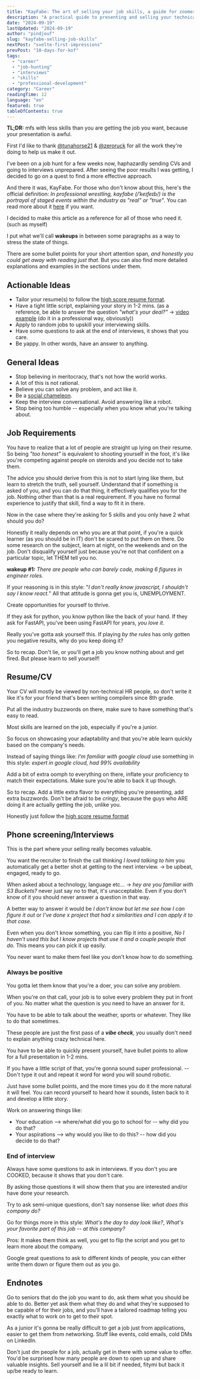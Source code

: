 ```yaml
---
title: "KayFabe: The art of selling your job skills, a guide for zoomers."
description: "A practical guide to presenting and selling your technical skills in job interviews, with actionable advice for modern job seekers."
date: "2024-09-19"
lastUpdated: "2024-09-19"
author: "pindjouf"
slug: "kayfabe-selling-job-skills"
nextPost: "svelte-first-impressions"
prevPost: "10-days-for-kof"
tags:
  - "career"
  - "job-hunting"
  - "interviews"
  - "skills"
  - "professional-development"
category: "Career"
readingTime: 12
language: "en"
featured: true
tableOfContents: true
---
```


**TL;DR:** mfs with less skills than you are getting the job you want, because your presentation is awful.

First I'd like to thank [@tunahorse21](https://x.com/tunahorse21) & [@zeroruck](https://x.com/zeroruck) for all the work they're doing to help us make it out.

I've been on a job hunt for a few weeks now, haphazardly sending CVs and going to interviews unprepared. After seeing the poor results I was getting, I decided to go on a quest to find a more effective approach.

And there it was, KayFabe. For those who don't know about this, here's the official definition: *In professional wrestling, kayfabe (/ˈkeɪfeɪb/) is the portrayal of staged events within the industry as "real" or "true"*. You can read more about it [here](https://en.wikipedia.org/wiki/Kayfabe) if you want.

I decided to make this article as a reference for all of those who need it. (such as myself)

I put what we'll call **wakeups** in between some paragraphs as a way to stress the state of things.

There are some bullet points for your short attention span, *and honestly you could get away with reading just that*. But you can also find more detailed explanations and examples in the sections under them.

## Actionable Ideas

- Tailor your resume(s) to follow the [high score resume format](https://www.theladders.com/career-advice/the-high-score-resume-format-how-to-write-a-resume-for-2020).
- Have a tight little script, explaining your story in 1-2 mins. (as a reference, be able to answer the question *"what's your deal?"* -> [video example](https://www.youtube.com/shorts/GGCkcda8fq4) (do it in a professional way, obviously))
- Apply to random jobs to upskill your interviewing skills.
- Have some questions to ask at the end of interviews, it shows that you care.
- Be yappy. In other words, have an answer to anything.

## General Ideas

- Stop believing in meritocracy, that's not how the world works.
- A lot of this is not rational.
- Believe you can solve any problem, and act like it.
- Be a [social chameleon](https://en.wikipedia.org/wiki/Code-switching).
- Keep the interview conversational. Avoid answering like a robot.
- Stop being too humble -- especially when you know what you're talking about.

## Job Requirements

You have to realize that a lot of people are straight up lying on their resume. So being *"too honest"* is equivalent to shooting yourself in the foot, it's like you're competing against people on steroids and you decide not to take them.

The advice you should derive from this is not to start lying like them, but learn to stretch the truth, sell yourself. Understand that if something is asked of you, and you can do that thing, it effectively qualifies you for the job. Nothing other than that is a real requirement. If you have no formal experience to justify that skill, find a way to fit it in there.

Now in the case where they're asking for 5 skills and you only have 2 what should you do?

Honestly it really depends on who you are at that point, if you're a quick learner (as you should be in IT) don't be scared to put them on there. Do some research on the subject, learn at night, on the weekends and on the job. Don't disqualify yourself just because you're not that confident on a particular topic, let THEM tell you no.

**wakeup #1:** *There are people who can barely code, making 6 figures in engineer roles.*

If your reasoning is in this style: "*I don't really know javascript, I shouldn't say I know react.*" All that attitude is gonna get you is, UNEMPLOYMENT.

Create opportunities for yourself to thrive.

If they ask for python, you know python like the back of your hand. If they ask for FastAPI, you've been using FastAPI for years, *you love it*.

Really you've gotta ask yourself this. If playing *by the rules* has only gotten you negative results, why do you keep doing it?

So to recap. Don't lie, or you'll get a job you know nothing about and get fired. But please learn to sell yourself!

## Resume/CV

Your CV will mostly be viewed by non-technical HR people, so don't write it like it's for your friend that's been writing compilers since 8th grade.

Put all the industry buzzwords on there, make sure to have something that's easy to read.

Most skills are learned on the job, especially if you're a junior.

So focus on showcasing your adaptability and that you're able learn quickly based on the company's needs.

Instead of saying things like: *I'm familiar with google cloud* use something in this style: *expert in google cloud, had 99% availability*

Add a bit of extra oomph to everything on there, inflate your proficiency to match their expectations. Make sure you're able to back it up though.

So to recap. Add a little extra flavor to everything you're presenting, add extra buzzwords. Don't be afraid to be *cringy*, because the guys who ARE doing it are actually getting the job, unlike you.

Honestly just follow the [high score resume format](https://www.theladders.com/career-advice/the-high-score-resume-format-how-to-write-a-resume-for-2020)

## Phone screening/Interviews

This is the part where your selling really becomes valuable.

You want the recruiter to finish the call thinking *I loved talking to him* you automatically get a better shot at getting to the next interview. -> be upbeat, engaged, ready to go.

When asked about a technology, language etc... -> *hey are you familiar with S3 Buckets?* never just say no to that, it's unacceptable. Even if you don't know of it you should never answer a question in that way.

A better way to answer it would be *I don't know but let me see how I can figure it out* or *I've done x project that had x similarities and I can apply it to that case.*

Even when you don't know something, you can flip it into a positive, *No I haven't used this but I know projects that use it and a couple people that do.* This means you can pick it up easily.

You never want to make them feel like you don't know how to do something.

### Always be positive

You gotta let them know that you're a doer, you can solve any problem.

When you're on that call, your job is to solve every problem they put in front of you. No matter what the question is you need to have an answer for it.

You have to be able to talk about the weather, sports or whatever. They like to do that sometimes.

These people are just the first pass of a ***vibe check***, you usually don't need to explain anything crazy technical here.

You have to be able to quickly present yourself, have bullet points to allow for a full presentation in 1-2 mins.

If you have a little script of that, you're gonna sound super professional. -- Don't type it out and repeat it word for word you will sound robotic.

Just have some bullet points, and the more times you do it the more natural it will feel. You can record yourself to heard how it sounds, listen back to it and develop a little story.

Work on answering things like:
- Your education --> where/what did you go to school for -- why did you do that?
- Your aspirations --> why would you like to do this? -- how did you decide to do that?

### End of interview

Always have some questions to ask in interviews.
If you don't you are COOKED, because it shows that you don't care.

By asking those questions it will show them that you are interested and/or have done your research.

Try to ask semi-unique questions, don't say nonsense like: *what does this company do?*

Go for things more in this style: *What's the day to day look like?*, *What's your favorite part of this job -- at this company?*

Pros: It makes them think as well, you get to flip the script and you get to learn more about the company. 

Google great questions to ask to different kinds of people, you can either write them down or figure them out as you go.

## Endnotes

Go to seniors that do the job you want to do, ask them what you should be able to do. Better yet ask them what they do and what they're supposed to be capable of for their jobs, and you'll have a tailored roadmap telling you exactly what to work on to get to their spot.

As a junior it's gonna be really difficult to get a job just from applications, easier to get them from networking. Stuff like events, cold emails, cold DMs on LinkedIn.

Don't just dm people for a job, actually get in there with some value to offer.
You'd be surprised how many people are down to open up and share valuable insights.
Sell yourself and lie a lil bit if needed, fitymi but back it up/be ready to learn.
